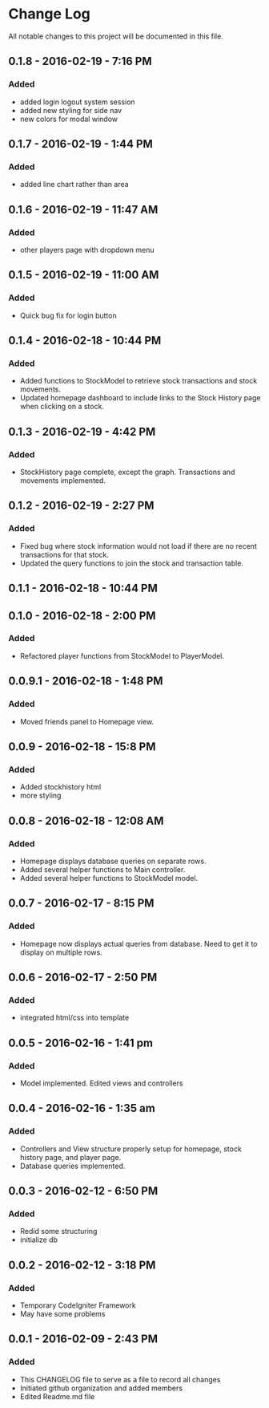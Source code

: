 # Change Log
All notable changes to this project will be documented in this file.

## 0.1.8 - 2016-02-19 - 7:16 PM
### Added
- added login logout system session
- added new styling for side nav
- new colors for modal window

## 0.1.7 - 2016-02-19 - 1:44 PM
### Added
- added line chart rather than area

## 0.1.6 - 2016-02-19 - 11:47 AM
### Added
- other players page with dropdown menu

## 0.1.5 - 2016-02-19 - 11:00 AM
### Added
- Quick bug fix for login button

## 0.1.4 - 2016-02-18 - 10:44 PM
### Added
- Added functions to StockModel to retrieve stock transactions and stock movements.
- Updated homepage dashboard to include links to the Stock History page when clicking on a stock.

## 0.1.3 - 2016-02-19 - 4:42 PM
### Added
- StockHistory page complete, except the graph.  Transactions and movements implemented.

## 0.1.2 - 2016-02-19 - 2:27 PM
### Added
- Fixed bug where stock information would not load if there are no recent transactions for that stock.
- Updated the query functions to join the stock and transaction table.

## 0.1.1 - 2016-02-18 - 10:44 PM

## 0.1.0 - 2016-02-18 - 2:00 PM
### Added
- Refactored player functions from StockModel to PlayerModel.

## 0.0.9.1 - 2016-02-18 - 1:48 PM
### Added
- Moved friends panel to Homepage view.

## 0.0.9 - 2016-02-18 - 15:8 PM
### Added
- Added stockhistory html
- more styling

## 0.0.8 - 2016-02-18 - 12:08 AM
### Added
- Homepage displays database queries on separate rows.
- Added several helper functions to Main controller.
- Added several helper functions to StockModel model.

## 0.0.7 - 2016-02-17 - 8:15 PM
### Added
- Homepage now displays actual queries from database.  Need to get it to display on multiple rows.

## 0.0.6 - 2016-02-17 - 2:50 PM
### Added
- integrated html/css into template

## 0.0.5 - 2016-02-16 - 1:41 pm
### Added
- Model implemented. Edited views and controllers 

## 0.0.4 - 2016-02-16 - 1:35 am
### Added
- Controllers and View structure properly setup for homepage, stock history page, and player page. 
- Database queries implemented.

## 0.0.3 - 2016-02-12 - 6:50 PM
### Added
- Redid some structuring
- initialize db

## 0.0.2 - 2016-02-12 - 3:18 PM
### Added
- Temporary CodeIgniter Framework
- May have some problems

## 0.0.1 - 2016-02-09 - 2:43 PM
### Added
- This CHANGELOG file to serve as a file to record all changes
- Initiated github organization and added members
- Edited Readme.md file




